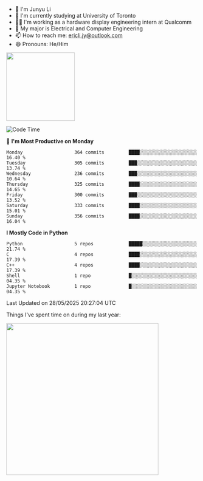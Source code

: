 ### 
- 👨 I'm Junyu Li
- 📖 I'm currently studying at University of Toronto
- 🧑‍💻 I'm working as a hardware display engineering intern at Qualcomm
- 🌱 My major is Electrical and Computer Engineering
- 📫 How to reach me: ericli.jy@outlook.com
- 😄 Pronouns: He/Him

<p align="left">  
  <img height="180em" src="https://github-readme-stats-sigma-five-48.vercel.app/api?username=ericjyli&theme=tokyonight&show_icons=true&count_private=true&include_orgs=true" />
<!--  <img height="180em" src="https://github-readme-stats-sigma-five-48.vercel.app/api/top-langs/?username=ericjyli&theme=tokyonight&count_private=true&include_orgs=true&include_orgs=true&layout=compact" /> -->
</p>

<!--START_SECTION:waka-->
![Code Time](http://img.shields.io/badge/Code%20Time-494%20hrs%2051%20mins-blue)

📅 **I'm Most Productive on Monday** 

```text
Monday                   364 commits         ████░░░░░░░░░░░░░░░░░░░░░   16.40 % 
Tuesday                  305 commits         ███░░░░░░░░░░░░░░░░░░░░░░   13.74 % 
Wednesday                236 commits         ███░░░░░░░░░░░░░░░░░░░░░░   10.64 % 
Thursday                 325 commits         ████░░░░░░░░░░░░░░░░░░░░░   14.65 % 
Friday                   300 commits         ███░░░░░░░░░░░░░░░░░░░░░░   13.52 % 
Saturday                 333 commits         ████░░░░░░░░░░░░░░░░░░░░░   15.01 % 
Sunday                   356 commits         ████░░░░░░░░░░░░░░░░░░░░░   16.04 % 
```


**I Mostly Code in Python** 

```text
Python                   5 repos             █████░░░░░░░░░░░░░░░░░░░░   21.74 % 
C                        4 repos             ████░░░░░░░░░░░░░░░░░░░░░   17.39 % 
C++                      4 repos             ████░░░░░░░░░░░░░░░░░░░░░   17.39 % 
Shell                    1 repo              █░░░░░░░░░░░░░░░░░░░░░░░░   04.35 % 
Jupyter Notebook         1 repo              █░░░░░░░░░░░░░░░░░░░░░░░░   04.35 % 
```




 Last Updated on 28/05/2025 20:27:04 UTC
<!--END_SECTION:waka-->

<p> Things I've spent time on during my last year: </p>
<img height="400em" src="https://github-readme-stats-git-master-ericjyli.vercel.app/api/wakatime?username=ericjyli&layout=compact&theme=tokyonight" />

<!--
Here are some ideas to get you started:

- 🔭 I’m currently working on ...
- 🌱 I’m currently learning ...
- 👯 I’m looking to collaborate on ...
- 🤔 I’m looking for help with ...
- 💬 Ask me about ...
- 📫 How to reach me: ...
- 😄 Pronouns: ...
- ⚡ Fun fact: ...
-->

